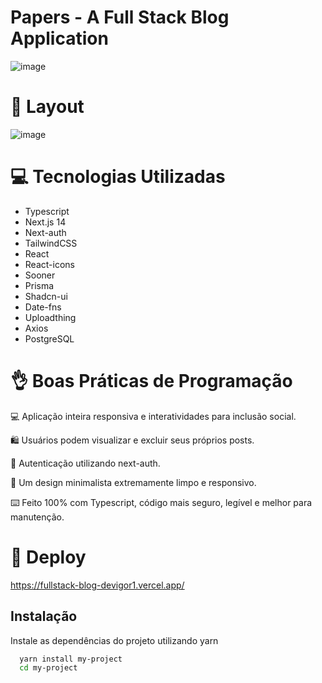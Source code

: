 # Papers - A Full Stack Blog Application

![image](https://github.com/devIgor1/fullstack-blog/assets/88665118/97b490d2-864d-4d70-a26e-0345ee3ee2b6)


# 🎨 Layout
![image](https://github.com/devIgor1/fullstack-blog/assets/88665118/4333cc67-f2bb-4210-ac27-d95c74c292f5)

# 💻 Tecnologias Utilizadas

- Typescript
- Next.js 14
- Next-auth
- TailwindCSS
- React
- React-icons
- Sooner
- Prisma
- Shadcn-ui
- Date-fns
- Uploadthing
- Axios
- PostgreSQL

# 👌 Boas Práticas de Programação

💻 Aplicação inteira responsiva e interatividades para inclusão social.

🛍️ Usuários podem visualizar e excluir seus próprios posts.

🔑 Autenticação utilizando next-auth.

🌟 Um design minimalista extremamente limpo e responsivo.

⌨️ Feito 100% com Typescript, código mais seguro, legível e melhor para manutenção.

# 👾 Deploy

https://fullstack-blog-devigor1.vercel.app/

## Instalação

Instale as dependências do projeto utilizando yarn

```bash
  yarn install my-project
  cd my-project
```

